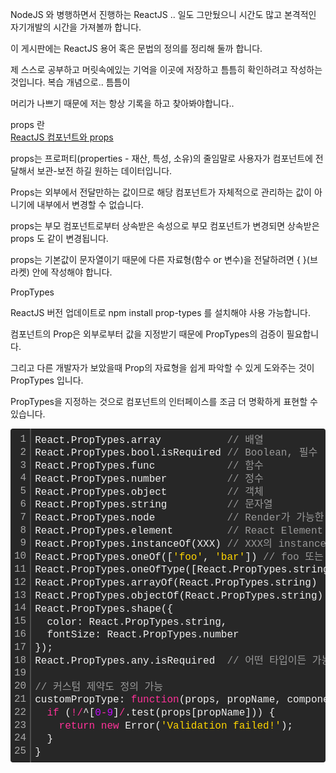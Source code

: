 <div class="box">
  <p>NodeJS 와 병행하면서 진행하는 ReactJS .. 일도 그만뒀으니 시간도 많고 본격적인 자기개발의 시간을 가져볼까 합니다.</p>
  <p>이 게시판에는 ReactJS 용어 혹은 문법의 정의를 정리해 둘까 합니다.</p>
  <p>제 스스로 공부하고 머릿속에있는 기억을 이곳에 저장하고 틈틈히 확인하려고 작성하는것입니다. 복습 개념으로.. 틈틈이</p>
  <p>머리가 나쁘기 때문에 저는 항상 기록을 하고 찾아봐야합니다..</p>
</div>

<div class="box">
  <div class="small-title">props 란</div>
  <div class="pro-txt">
    <a href="https://reactjs-kr.firebaseapp.com/docs/components-and-props.html" target="_balnk">ReactJS 컴포넌트와 props</a>
  </div>
  <p>props는 프로퍼티(properties - 재산, 특성, 소유)의 줄임말로 사용자가 컴포넌트에 전달해서 보관-보전 하길 원하는 데이터입니다.</p>
  <p>Props는 외부에서 전달만하는 값이므로 해당 컴포넌트가 자체적으로 관리하는 값이 아니기에 내부에서 변경할 수 없습니다.</p>
  <p>props는 부모 컴포넌트로부터 상속받은 속성으로 부모 컴포넌트가 변경되면 상속받은 props 도 같이 변경됩니다.</p>
  <p>props는 기본값이 문자열이기 때문에 다른 자료형(함수 or 변수)을 전달하려면 { }(브라켓) 안에 작성해야 합니다.</p>
</div>

<div class="box">
  <div class="small-title">PropTypes</div>
  <p>ReactJS 버전 업데이트로 npm install prop-types 를 설치해야 사용 가능합니다.</p>
  <p>컴포넌트의 Prop은 외부로부터 값을 지정받기 때문에 PropTypes의 검증이 필요합니다.</p>
  <p>그리고 다른 개발자가 보았을때 Prop의 자료형을 쉽게 파악할 수 있게 도와주는 것이 PropTypes 입니다.</p>
  <p>PropTypes을 지정하는 것으로 컴포넌트의 인터페이스를 조금 더 명확하게 표현할 수 있습니다.</p>
  <div class="colorscripter-code" style="color:#f0f0f0; font-family:Consolas, 'Liberation Mono', Menlo, Courier, monospace !important; position:relative !important; overflow:auto"><table class="colorscripter-code-table" style="margin:0; padding:0; border:none; background-color:#272727; border-radius:4px;" cellspacing="0" cellpadding="0"><tr><td style="padding:6px; border-right:2px solid #4f4f4f"><div style="margin:0; padding:0; word-break:normal; text-align:right; color:#aaa; font-family:Consolas, 'Liberation Mono', Menlo, Courier, monospace !important; line-height:130%"><div style="line-height:130%">1</div><div style="line-height:130%">2</div><div style="line-height:130%">3</div><div style="line-height:130%">4</div><div style="line-height:130%">5</div><div style="line-height:130%">6</div><div style="line-height:130%">7</div><div style="line-height:130%">8</div><div style="line-height:130%">9</div><div style="line-height:130%">10</div><div style="line-height:130%">11</div><div style="line-height:130%">12</div><div style="line-height:130%">13</div><div style="line-height:130%">14</div><div style="line-height:130%">15</div><div style="line-height:130%">16</div><div style="line-height:130%">17</div><div style="line-height:130%">18</div><div style="line-height:130%">19</div><div style="line-height:130%">20</div><div style="line-height:130%">21</div><div style="line-height:130%">22</div><div style="line-height:130%">23</div><div style="line-height:130%">24</div><div style="line-height:130%">25</div></div></td><td style="padding:6px 0"><div style="margin:0; padding:0; color:#f0f0f0; font-family:Consolas, 'Liberation Mono', Menlo, Courier, monospace !important; line-height:130%"><div style="padding:0 6px; white-space:pre; line-height:130%">React.PropTypes.array&nbsp;&nbsp;&nbsp;&nbsp;&nbsp;&nbsp;&nbsp;&nbsp;&nbsp;&nbsp;&nbsp;<span style="color:#999999">//&nbsp;배열</span></div><div style="padding:0 6px; white-space:pre; line-height:130%">React.PropTypes.bool.isRequired&nbsp;<span style="color:#999999">//&nbsp;Boolean,&nbsp;필수</span></div><div style="padding:0 6px; white-space:pre; line-height:130%">React.PropTypes.func&nbsp;&nbsp;&nbsp;&nbsp;&nbsp;&nbsp;&nbsp;&nbsp;&nbsp;&nbsp;&nbsp;&nbsp;<span style="color:#999999">//&nbsp;함수</span></div><div style="padding:0 6px; white-space:pre; line-height:130%">React.PropTypes.number&nbsp;&nbsp;&nbsp;&nbsp;&nbsp;&nbsp;&nbsp;&nbsp;&nbsp;&nbsp;<span style="color:#999999">//&nbsp;정수</span></div><div style="padding:0 6px; white-space:pre; line-height:130%">React.PropTypes.object&nbsp;&nbsp;&nbsp;&nbsp;&nbsp;&nbsp;&nbsp;&nbsp;&nbsp;&nbsp;<span style="color:#999999">//&nbsp;객체</span></div><div style="padding:0 6px; white-space:pre; line-height:130%">React.PropTypes.string&nbsp;&nbsp;&nbsp;&nbsp;&nbsp;&nbsp;&nbsp;&nbsp;&nbsp;&nbsp;<span style="color:#999999">//&nbsp;문자열</span></div><div style="padding:0 6px; white-space:pre; line-height:130%">React.PropTypes.node&nbsp;&nbsp;&nbsp;&nbsp;&nbsp;&nbsp;&nbsp;&nbsp;&nbsp;&nbsp;&nbsp;&nbsp;<span style="color:#999999">//&nbsp;Render가&nbsp;가능한&nbsp;객체</span></div><div style="padding:0 6px; white-space:pre; line-height:130%">React.PropTypes.element&nbsp;&nbsp;&nbsp;&nbsp;&nbsp;&nbsp;&nbsp;&nbsp;&nbsp;<span style="color:#999999">//&nbsp;React&nbsp;Element</span></div><div style="padding:0 6px; white-space:pre; line-height:130%">React.PropTypes.instanceOf(XXX)&nbsp;<span style="color:#999999">//&nbsp;XXX의&nbsp;instance</span></div><div style="padding:0 6px; white-space:pre; line-height:130%">React.PropTypes.oneOf([<span style="color:#ffd500">'foo'</span>,&nbsp;<span style="color:#ffd500">'bar'</span>])&nbsp;<span style="color:#999999">//&nbsp;foo&nbsp;또는&nbsp;bar</span></div><div style="padding:0 6px; white-space:pre; line-height:130%">React.PropTypes.oneOfType([React.PropTypes.string,&nbsp;React.PropTypes.array])&nbsp;<span style="color:#999999">//&nbsp;문자열&nbsp;또는&nbsp;배열</span></div><div style="padding:0 6px; white-space:pre; line-height:130%">React.PropTypes.arrayOf(React.PropTypes.string)&nbsp;&nbsp;<span style="color:#999999">//&nbsp;문자열을&nbsp;원소로&nbsp;가지는&nbsp;배열</span></div><div style="padding:0 6px; white-space:pre; line-height:130%">React.PropTypes.objectOf(React.PropTypes.string)&nbsp;<span style="color:#999999">//&nbsp;문자열을&nbsp;값으로&nbsp;가지는&nbsp;객체</span></div><div style="padding:0 6px; white-space:pre; line-height:130%">React.PropTypes.shape({&nbsp;&nbsp;&nbsp;&nbsp;&nbsp;&nbsp;&nbsp;&nbsp;&nbsp;&nbsp;&nbsp;&nbsp;&nbsp;&nbsp;&nbsp;&nbsp;&nbsp;&nbsp;&nbsp;&nbsp;&nbsp;&nbsp;&nbsp;&nbsp;&nbsp;&nbsp;<span style="color:#999999">//&nbsp;지정된&nbsp;형식을&nbsp;충족하는지</span></div><div style="padding:0 6px; white-space:pre; line-height:130%">&nbsp;&nbsp;color:&nbsp;React.PropTypes.string,</div><div style="padding:0 6px; white-space:pre; line-height:130%">&nbsp;&nbsp;fontSize:&nbsp;React.PropTypes.number</div><div style="padding:0 6px; white-space:pre; line-height:130%">});</div><div style="padding:0 6px; white-space:pre; line-height:130%">React.PropTypes.any.isRequired&nbsp;&nbsp;<span style="color:#999999">//&nbsp;어떤&nbsp;타입이든&nbsp;가능하지만&nbsp;필수</span></div><div style="padding:0 6px; white-space:pre; line-height:130%">&nbsp;</div><div style="padding:0 6px; white-space:pre; line-height:130%"><span style="color:#999999">//&nbsp;커스텀&nbsp;제약도&nbsp;정의&nbsp;가능</span></div><div style="padding:0 6px; white-space:pre; line-height:130%">customPropType:&nbsp;<span style="color:#ff3399">function</span>(props,&nbsp;propName,&nbsp;componentName)&nbsp;{</div><div style="padding:0 6px; white-space:pre; line-height:130%">&nbsp;&nbsp;<span style="color:#ff3399">if</span>&nbsp;(<span style="color:#0086b3"></span><span style="color:#ff3399">!</span><span style="color:#0086b3"></span><span style="color:#ff3399">/</span>^[<span style="color:#c10aff">0</span><span style="color:#ff3399">-</span><span style="color:#c10aff">9</span>]<span style="color:#0086b3"></span><span style="color:#ff3399">/</span>.test(props[propName]))&nbsp;{</div><div style="padding:0 6px; white-space:pre; line-height:130%">&nbsp;&nbsp;&nbsp;&nbsp;<span style="color:#ff3399">return</span>&nbsp;<span style="color:#ff3399">new</span>&nbsp;Error(<span style="color:#ffd500">'Validation&nbsp;failed!'</span>);</div><div style="padding:0 6px; white-space:pre; line-height:130%">&nbsp;&nbsp;}</div><div style="padding:0 6px; white-space:pre; line-height:130%">}</div></div><div style="text-align:right; margin-top:-13px; margin-right:5px; font-size:9px; font-style:italic"><a href="http://colorscripter.com/info#e" target="_blank" style="color:#4f4f4f; text-decoration:none">Colored by Color Scripter</a></div></td><td style="vertical-align:bottom; padding:0 2px 4px 0"><a href="http://colorscripter.com/info#e" target="_blank" style="text-decoration:none; color:white"><span style="font-size:9px; word-break:normal; background-color:#4f4f4f; color:white; border-radius:10px; padding:1px">cs</span></a></td></tr></table></div>
</div>
